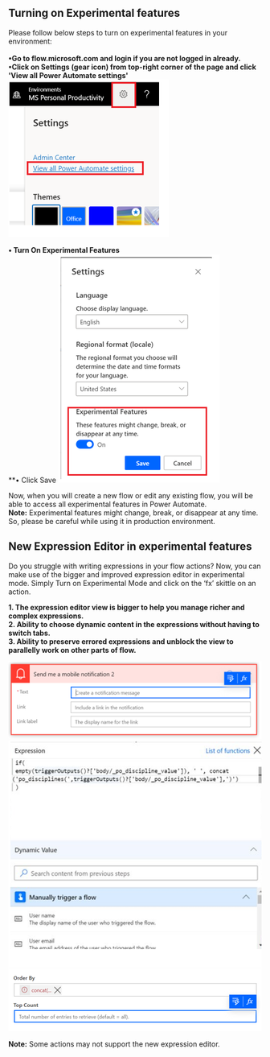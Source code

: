 ## Turning on Experimental features

Please follow below steps to turn on experimental features in your environment:<br><br>
**•Go to flow.microsoft.com and login if you are not logged in already.** <br>
**•Click on Settings (gear icon) from top-right corner of the page and click 'View all Power Automate settings'**<br>
![Power Automate Settings](media/PowerAutomateSettings.png)

**•	Turn On Experimental Features**<br>
**•	Click Save
![Turn on experimental features](media/TurnOnExperimentalFeatures.png)

Now, when you will create a new flow or edit any existing flow, you will be able to access all experimental features in Power Automate.<br>
**Note:**
Experimental features might change, break, or disappear at any time. So, please be careful while using it in production environment.


## New Expression Editor in experimental features

Do you struggle with writing expressions in your flow actions? Now, you can make use of the bigger and improved expression editor in experimental mode. Simply Turn on Experimental Mode and click on the ‘fx’ skittle on an action.<br>

**1.	The expression editor view is bigger to help you manage richer and complex expressions.** <br>
**2.	Ability to choose dynamic content in the expressions without having to switch tabs.** <br>
**3.	Ability to preserve errored expressions and unblock the view to parallelly work on other parts of flow.**

![Skittles on an action editor](media/skittleEditor.png)
![Expression editor](media/ExpressionEditor.png)
![Errored editor](media/ErroredExpression.png)
 
**Note:**
Some actions may not support the new expression editor.



